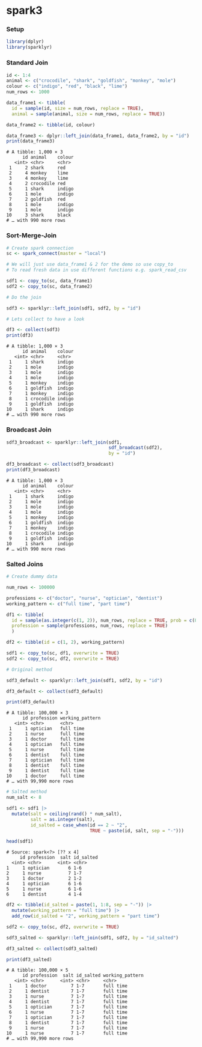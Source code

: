 spark3
================

### Setup

``` r
library(dplyr)
library(sparklyr)
```

### Standard Join

``` r
id <- 1:4
animal <- c("crocodile", "shark", "goldfish", "monkey", "mole")
colour <- c("indigo", "red", "black", "lime")
num_rows <- 1000

data_frame1 <- tibble(
  id = sample(id, size = num_rows, replace = TRUE),
  animal = sample(animal, size = num_rows, replace = TRUE))

data_frame2 <- tibble(id, colour)

data_frame3 <- dplyr::left_join(data_frame1, data_frame2, by = "id")
print(data_frame3)
```

    # A tibble: 1,000 × 3
          id animal    colour
       <int> <chr>     <chr> 
     1     2 shark     red   
     2     4 monkey    lime  
     3     4 monkey    lime  
     4     2 crocodile red   
     5     1 shark     indigo
     6     1 mole      indigo
     7     2 goldfish  red   
     8     1 mole      indigo
     9     1 mole      indigo
    10     3 shark     black 
    # … with 990 more rows

### Sort-Merge-Join

``` r
# Create spark connection
sc <- spark_connect(master = "local")

# We will just use data_frame1 & 2 for the demo so use copy_to
# To read fresh data in use different functions e.g. spark_read_csv

sdf1 <- copy_to(sc, data_frame1)
sdf2 <- copy_to(sc, data_frame2)

# Do the join

sdf3 <- sparklyr::left_join(sdf1, sdf2, by = "id")

# Lets collect to have a look

df3 <- collect(sdf3)
print(df3)
```

    # A tibble: 1,000 × 3
          id animal    colour
       <int> <chr>     <chr> 
     1     1 shark     indigo
     2     1 mole      indigo
     3     1 mole      indigo
     4     1 mole      indigo
     5     1 monkey    indigo
     6     1 goldfish  indigo
     7     1 monkey    indigo
     8     1 crocodile indigo
     9     1 goldfish  indigo
    10     1 shark     indigo
    # … with 990 more rows

### Broadcast Join

``` r
sdf3_broadcast <- sparklyr::left_join(sdf1, 
                                      sdf_broadcast(sdf2),
                                      by = "id")

df3_broadcast <- collect(sdf3_broadcast)
print(df3_broadcast)
```

    # A tibble: 1,000 × 3
          id animal    colour
       <int> <chr>     <chr> 
     1     1 shark     indigo
     2     1 mole      indigo
     3     1 mole      indigo
     4     1 mole      indigo
     5     1 monkey    indigo
     6     1 goldfish  indigo
     7     1 monkey    indigo
     8     1 crocodile indigo
     9     1 goldfish  indigo
    10     1 shark     indigo
    # … with 990 more rows

### Salted Joins

``` r
# Create dummy data

num_rows <- 100000

professions <- c("doctor", "nurse", "optician", "dentist")
working_pattern <- c("full time", "part time")

df1 <- tibble(
  id = sample(as.integer(c(1, 2)), num_rows, replace = TRUE, prob = c(0.9, 0.1)),
  profession = sample(professions, num_rows, replace = TRUE)
  )

df2 <- tibble(id = c(1, 2), working_pattern)

sdf1 <- copy_to(sc, df1, overwrite = TRUE)
sdf2 <- copy_to(sc, df2, overwrite = TRUE)

# Original method

sdf3_default <- sparklyr::left_join(sdf1, sdf2, by = "id")

df3_default <- collect(sdf3_default)

print(df3_default)
```

    # A tibble: 100,000 × 3
          id profession working_pattern
       <int> <chr>      <chr>          
     1     1 optician   full time      
     2     1 nurse      full time      
     3     1 doctor     full time      
     4     1 optician   full time      
     5     1 nurse      full time      
     6     1 dentist    full time      
     7     1 optician   full time      
     8     1 dentist    full time      
     9     1 dentist    full time      
    10     1 doctor     full time      
    # … with 99,990 more rows

``` r
# Salted method
num_salt <- 8

sdf1 <- sdf1 |> 
  mutate(salt = ceiling(rand() * num_salt),
         salt = as.integer(salt),
         id_salted = case_when(id == 2 ~ "2", 
                               TRUE ~ paste(id, salt, sep = "-")))

head(sdf1)
```

    # Source: spark<?> [?? x 4]
         id profession  salt id_salted
      <int> <chr>      <int> <chr>    
    1     1 optician       6 1-6      
    2     1 nurse          7 1-7      
    3     1 doctor         2 1-2      
    4     1 optician       6 1-6      
    5     1 nurse          6 1-6      
    6     1 dentist        4 1-4      

``` r
df2 <- tibble(id_salted = paste(1, 1:8, sep = "-")) |> 
  mutate(working_pattern = "full time") |> 
  add_row(id_salted = "2", working_pattern = "part time")

sdf2 <- copy_to(sc, df2, overwrite = TRUE)

sdf3_salted <- sparklyr::left_join(sdf1, sdf2, by = "id_salted")

df3_salted <- collect(sdf3_salted)

print(df3_salted)
```

    # A tibble: 100,000 × 5
          id profession  salt id_salted working_pattern
       <int> <chr>      <int> <chr>     <chr>          
     1     1 doctor         7 1-7       full time      
     2     1 dentist        7 1-7       full time      
     3     1 nurse          7 1-7       full time      
     4     1 dentist        7 1-7       full time      
     5     1 optician       7 1-7       full time      
     6     1 nurse          7 1-7       full time      
     7     1 optician       7 1-7       full time      
     8     1 dentist        7 1-7       full time      
     9     1 nurse          7 1-7       full time      
    10     1 nurse          7 1-7       full time      
    # … with 99,990 more rows
